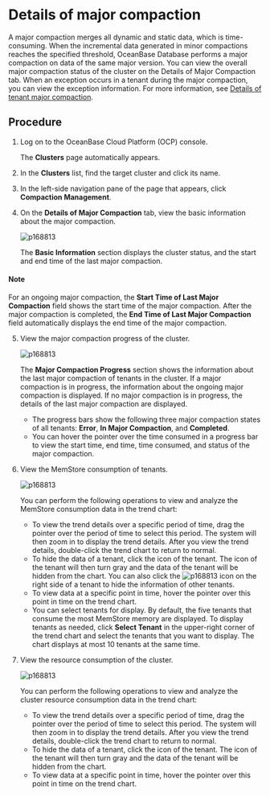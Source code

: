 # Details of major compaction

A major compaction merges all dynamic and static data, which is time-consuming. When the incremental data generated in minor compactions reaches the specified threshold, OceanBase Database performs a major compaction on data of the same major version.
You can view the overall major compaction status of the cluster on the Details of Major Compaction tab. When an exception occurs in a tenant during the major compaction, you can view the exception information. For more information, see [Details of tenant major compaction](../../5.tenant-functions/10.merge-management/2.merge-details.md).

## Procedure

1. Log on to the OceanBase Cloud Platform (OCP) console.

   The **Clusters** page automatically appears.

2. In the **Clusters** list, find the target cluster and click its name.

3. In the left-side navigation pane of the page that appears, click **Compaction Management**.

4. On the **Details of Major Compaction** tab, view the basic information about the major compaction.

   ![p168813](https://obbusiness-private.oss-cn-shanghai.aliyuncs.com/doc/img/ocp/%E5%90%88%E5%B9%B6%E4%BF%A1%E6%81%AF.png)

   The **Basic Information** section displays the cluster status, and the start and end time of the last major compaction.

  <main id="notice" type='explain'>
    <h4>Note</h4>
    <p>For an ongoing major compaction, the <strong>Start Time of Last Major Compaction</strong> field shows the start time of the major compaction. After the major compaction is completed, the <strong>End Time of Last Major Compaction</strong> field automatically displays the end time of the major compaction.</p>
  </main>

5. View the major compaction progress of the cluster.

   ![p168813](https://obbusiness-private.oss-cn-shanghai.aliyuncs.com/doc/img/ocp/%E5%90%88%E5%B9%B6%E7%8A%B6%E6%80%811.png)

   The **Major Compaction Progress** section shows the information about the last major compaction of tenants in the cluster. If a major compaction is in progress, the information about the ongoing major compaction is displayed. If no major compaction is in progress, the details of the last major compaction are displayed.
   * The progress bars show the following three major compaction states of all tenants: **Error**, **In Major Compaction**, and **Completed**.
   * You can hover the pointer over the time consumed in a progress bar to view the start time, end time, time consumed, and status of the major compaction.

6. View the MemStore consumption of tenants.

   ![p168813](https://obbusiness-private.oss-cn-shanghai.aliyuncs.com/doc/img/ocp/%E7%A7%9F%E6%88%B7%E6%B6%88%E8%80%97.png)

   You can perform the following operations to view and analyze the MemStore consumption data in the trend chart:

   * To view the trend details over a specific period of time, drag the pointer over the period of time to select this period. The system will then zoom in to display the trend details. After you view the trend details, double-click the trend chart to return to normal.
   * To hide the data of a tenant, click the icon of the tenant. The icon of the tenant will then turn gray and the data of the tenant will be hidden from the chart. You can also click the ![p168813](https://obbusiness-private.oss-cn-shanghai.aliyuncs.com/doc/img/ocp/%E5%8F%8D%E9%80%89.png) icon on the right side of a tenant to hide the information of other tenants.
   * To view data at a specific point in time, hover the pointer over this point in time on the trend chart.
   * You can select tenants for display. By default, the five tenants that consume the most MemStore memory are displayed. To display tenants as needed, click **Select Tenant** in the upper-right corner of the trend chart and select the tenants that you want to display. The chart displays at most 10 tenants at the same time.

7. View the resource consumption of the cluster.

   ![p168813](https://obbusiness-private.oss-cn-shanghai.aliyuncs.com/doc/img/ocp/%E9%9B%86%E7%BE%A4%E6%B6%88%E8%80%97.png)

   You can perform the following operations to view and analyze the cluster resource consumption data in the trend chart:

   * To view the trend details over a specific period of time, drag the pointer over the period of time to select this period. The system will then zoom in to display the trend details. After you view the trend details, double-click the trend chart to return to normal.
   * To hide the data of a tenant, click the icon of the tenant. The icon of the tenant will then turn gray and the data of the tenant will be hidden from the chart.
   * To view data at a specific point in time, hover the pointer over this point in time on the trend chart.
